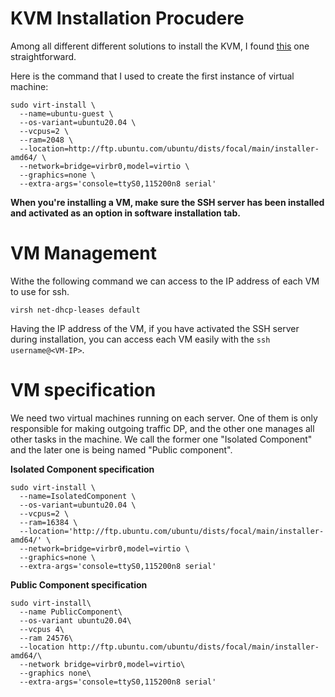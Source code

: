# KVM Installation Procudere
Among all different different solutions to install the KVM, I found [this](https://phoenixnap.com/kb/ubuntu-install-kvm) one straightforward. 

Here is the command that I used to create the first instance of virtual machine:
```
sudo virt-install \
  --name=ubuntu-guest \
  --os-variant=ubuntu20.04 \ 
  --vcpus=2 \
  --ram=2048 \ 
  --location=http://ftp.ubuntu.com/ubuntu/dists/focal/main/installer-amd64/ \
  --network=bridge=virbr0,model=virtio \
  --graphics=none \
  --extra-args='console=ttyS0,115200n8 serial' 
```
**When you're installing a VM, make sure the SSH server has been installed and activated as an option in software installation tab.**

# VM Management
Withe the following command we can access to the IP address of each VM to use for ssh.
```
virsh net-dhcp-leases default
```
Having the IP address of the VM, if you have activated the SSH server during installation, you can access each VM easily with the `ssh username@<VM-IP>`.

# VM specification
We need two virtual machines running on each server. One of them is only responsible for making outgoing traffic DP, and the other one manages all other tasks in the machine.
We call the former one "Isolated Component" and the later one is being named "Public component". 

**Isolated Component specification**
```
sudo virt-install \
  --name=IsolatedComponent \
  --os-variant=ubuntu20.04 \ 
  --vcpus=2 \
  --ram=16384 \ 
  --location='http://ftp.ubuntu.com/ubuntu/dists/focal/main/installer-amd64/' \
  --network=bridge=virbr0,model=virtio \
  --graphics=none \
  --extra-args='console=ttyS0,115200n8 serial' 
```

**Public Component specification**
```
sudo virt-install\
  --name PublicComponent\
  --os-variant ubuntu20.04\ 
  --vcpus 4\
  --ram 24576\ 
  --location http://ftp.ubuntu.com/ubuntu/dists/focal/main/installer-amd64/\
  --network bridge=virbr0,model=virtio\
  --graphics none\
  --extra-args='console=ttyS0,115200n8 serial' 
```
